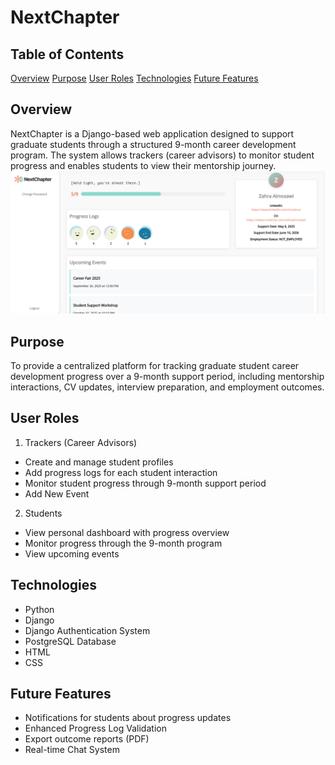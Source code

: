 # NextChapter

## Table of Contents
[Overview](#Overview)
[Purpose](#Purpose)
[User Roles](#User-Roles)
[Technologies](#technologies)
[Future Features](#future-features)

## Overview
NextChapter is a Django-based web application designed to support graduate students through a structured 9-month career development program. The system allows trackers (career advisors) to monitor student progress and enables students to view their mentorship journey.
![Dashboard Screenshot](main_app/static/images/dashboard.png)

## Purpose
To provide a centralized platform for tracking graduate student career development progress over a 9-month support period, including mentorship interactions, CV updates, interview preparation, and employment outcomes.

## User Roles
1. Trackers (Career Advisors)
- Create and manage student profiles
- Add progress logs for each student interaction
- Monitor student progress through 9-month support period
- Add New Event

2. Students
- View personal dashboard with progress overview
- Monitor progress through the 9-month program
- View upcoming events

## Technologies
- Python 
- Django
- Django Authentication System
- PostgreSQL Database
- HTML
- CSS
 
## Future Features
- Notifications for students about progress updates
- Enhanced Progress Log Validation
- Export outcome reports (PDF)
- Real-time Chat System